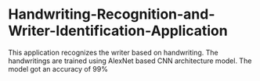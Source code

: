 # Handwriting-Recognition-and-Writer-Identification-Application
This application recognizes the writer based on handwriting. The handwritings are trained using AlexNet based CNN architecture model. The model got an accuracy of 99%

